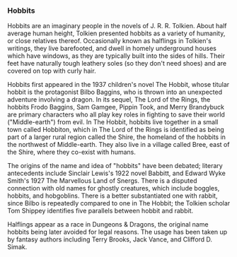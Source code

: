 
### Hobbits
Hobbits are an imaginary people in the novels of J. R. R. Tolkien. About half average human height, Tolkien presented hobbits as a variety of humanity, or close relatives thereof. Occasionally known as halflings in Tolkien's writings, they live barefooted, and dwell in homely underground houses which have windows, as they are typically built into the sides of hills. Their feet have naturally tough leathery soles (so they don't need shoes) and are covered on top with curly hair.

Hobbits first appeared in the 1937 children's novel The Hobbit, whose titular hobbit is the protagonist Bilbo Baggins, who is thrown into an unexpected adventure involving a dragon. In its sequel, The Lord of the Rings, the hobbits Frodo Baggins, Sam Gamgee, Pippin Took, and Merry Brandybuck are primary characters who all play key roles in fighting to save their world ("Middle-earth") from evil. In The Hobbit, hobbits live together in a small town called Hobbiton, which in The Lord of the Rings is identified as being part of a larger rural region called the Shire, the homeland of the hobbits in the northwest of Middle-earth. They also live in a village called Bree, east of the Shire, where they co-exist with humans.

The origins of the name and idea of "hobbits" have been debated; literary antecedents include Sinclair Lewis's 1922 novel Babbitt, and Edward Wyke Smith's 1927 The Marvellous Land of Snergs. There is a disputed connection with old names for ghostly creatures, which include boggles, hobbits, and hobgoblins. There is a better substantiated one with rabbit, since Bilbo is repeatedly compared to one in The Hobbit; the Tolkien scholar Tom Shippey identifies five parallels between hobbit and rabbit.

Halflings appear as a race in Dungeons & Dragons, the original name hobbits being later avoided for legal reasons. The usage has been taken up by fantasy authors including Terry Brooks, Jack Vance, and Clifford D. Simak.
